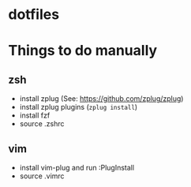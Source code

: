 # dotfiles

# Things to do manually

## zsh
- install zplug (See: https://github.com/zplug/zplug)
- install zplug plugins (`zplug install`)
- install fzf
- source .zshrc

## vim
- install vim-plug and run :PlugInstall
- source .vimrc
